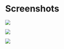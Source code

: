 # Screenshots

![](https://i.imgur.com/eE92cgV.png)

![](https://i.imgur.com/fCT7oMG.png)

![](https://i.imgur.com/lStYQTb.png)
